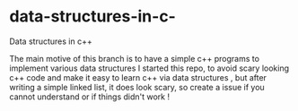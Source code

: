 # data-structures-in-c-
Data structures in c++ 


The main motive of this branch is to have a simple c++ programs to implement various data structures 
I started this repo, to avoid scary looking c++ code and make it easy to learn c++ via data structures , 
but after writing a simple linked list, it does look scary, so create a issue if you cannot understand or if things didn't work !
